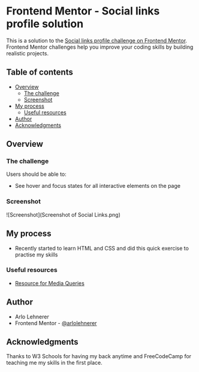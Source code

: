 # Frontend Mentor - Social links profile solution

This is a solution to the [Social links profile challenge on Frontend Mentor](https://www.frontendmentor.io/challenges/social-links-profile-UG32l9m6dQ). Frontend Mentor challenges help you improve your coding skills by building realistic projects. 

## Table of contents

- [Overview](#overview)
  - [The challenge](#the-challenge)
  - [Screenshot](#screenshot)
- [My process](#my-process)
  - [Useful resources](#useful-resources)
- [Author](#author)
- [Acknowledgments](#acknowledgments)

## Overview

### The challenge

Users should be able to:

- See hover and focus states for all interactive elements on the page

### Screenshot

![Screenshot](Screenshot of Social Links.png)


## My process
- Recently started to learn HTML and CSS and did this quick exercise to practise my skills

### Useful resources

- [Resource for Media Queries](https://www.w3schools.com/css/css_rwd_mediaqueries.asp)

## Author

- Arlo Lehnerer
- Frontend Mentor - [@arlolehnerer](https://www.frontendmentor.io/profile/arlolehnerer)

## Acknowledgments

Thanks to W3 Schools for having my back anytime and FreeCodeCamp for teaching me my skills in the first place.
